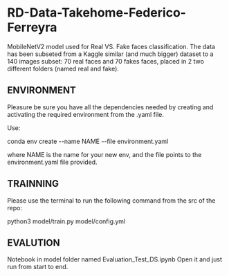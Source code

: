 # RD-Data-Takehome-Federico-Ferreyra

MobileNetV2 model used for Real VS. Fake faces classification.
The data has been subseted from a Kaggle similar (and much bigger) dataset to a 140 images subset: 70 real faces and 70 fakes faces, placed in 2 two different folders (named real and fake).

## ENVIRONMENT

Pleasure be sure you have all the dependencies needed by creating and activating the required environment from the .yaml file.

Use:

conda env create --name NAME --file environment.yaml

where NAME is the name for your new env, and the file points to the environment.yaml file provided.

## TRAINNING

Please use the terminal to run the following command from the src of the repo:

python3 model/train.py model/config.yml


## EVALUTION

Notebook in model folder named Evaluation_Test_DS.ipynb
Open it and just run from start to end.